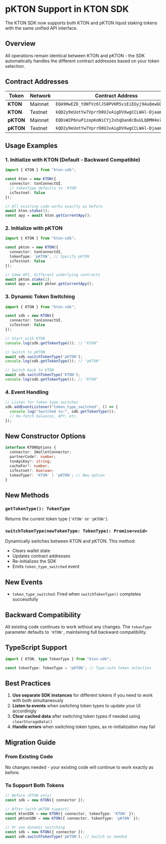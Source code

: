# pKTON Support in KTON SDK

The KTON SDK now supports both KTON and pKTON liquid staking tokens with the same unified API interface.

## Overview

All operations remain identical between KTON and pKTON - the SDK automatically handles the different contract addresses based on your token selection.

## Contract Addresses

| Token | Network | Contract Address |
|-------|---------|------------------|
| **KTON** | Mainnet | `EQA9HwEZD_tONfVz6lJS0PVKR5viEiEGyj9AuQewGQVnXPg0` |
| **KTON** | Testnet | `kQD2y9eUotYw7VprrD0UJvAigDVXwgCCLWAl-DjaamCHniVr` |
| **pKTON** | Mainnet | `EQDsW2P6nuP1zopKoNiCYj2xhqDan0cBuULQ8MH4o7dBt_7a` |
| **pKTON** | Testnet | `kQD2y9eUotYw7VprrD0UJvAigDVXwgCCLWAl-DjaamCHniVr` |

## Usage Examples

### 1. Initialize with KTON (Default - Backward Compatible)

```typescript
import { KTON } from "kton-sdk";

const kton = new KTON({
  connector: tonConnectUI,
  // tokenType defaults to 'KTON'
  isTestnet: false
});

// All existing code works exactly as before
await kton.stake(1);
const apy = await kton.getCurrentApy();
```

### 2. Initialize with pKTON

```typescript
import { KTON } from "kton-sdk";

const pkton = new KTON({
  connector: tonConnectUI,
  tokenType: 'pKTON', // Specify pKTON
  isTestnet: false
});

// Same API, different underlying contracts
await pkton.stake(1);
const apy = await pkton.getCurrentApy();
```

### 3. Dynamic Token Switching

```typescript
import { KTON } from "kton-sdk";

const sdk = new KTON({
  connector: tonConnectUI,
  isTestnet: false
});

// Start with KTON
console.log(sdk.getTokenType()); // "KTON"

// Switch to pKTON
await sdk.switchTokenType('pKTON');
console.log(sdk.getTokenType()); // "pKTON"

// Switch back to KTON
await sdk.switchTokenType('KTON');
console.log(sdk.getTokenType()); // "KTON"
```

### 4. Event Handling

```typescript
// Listen for token type switches
sdk.addEventListener("token_type_switched", () => {
  console.log("Switched to:", sdk.getTokenType());
  // Re-fetch balances, APY, etc.
});
```

## New Constructor Options

```typescript
interface KTONOptions {
  connector: IWalletConnector;
  partnerCode?: number;
  tonApiKey?: string;
  cacheFor?: number;
  isTestnet?: boolean;
  tokenType?: 'KTON' | 'pKTON'; // New option
}
```

## New Methods

### `getTokenType(): TokenType`
Returns the current token type (`'KTON'` or `'pKTON'`).

### `switchTokenType(newTokenType: TokenType): Promise<void>`
Dynamically switches between KTON and pKTON. This method:
- Clears wallet state
- Updates contract addresses
- Re-initializes the SDK
- Emits `token_type_switched` event

## New Events

- `token_type_switched`: Fired when `switchTokenType()` completes successfully

## Backward Compatibility

All existing code continues to work without any changes. The `tokenType` parameter defaults to `'KTON'`, maintaining full backward compatibility.

## TypeScript Support

```typescript
import { KTON, type TokenType } from "kton-sdk";

const tokenType: TokenType = 'pKTON'; // Type-safe token selection
```

## Best Practices

1. **Use separate SDK instances** for different tokens if you need to work with both simultaneously
2. **Listen to events** when switching token types to update your UI accordingly  
3. **Clear cached data** after switching token types if needed using `clearStorageData()`
4. **Handle errors** when switching token types, as re-initialization may fail

## Migration Guide

### From Existing Code
No changes needed - your existing code will continue to work exactly as before.

### To Support Both Tokens
```typescript
// Before (KTON only)
const sdk = new KTON({ connector });

// After (with pKTON support)
const ktonSDK = new KTON({ connector, tokenType: 'KTON' });
const pKtonSDK = new KTON({ connector, tokenType: 'pKTON' });

// Or use dynamic switching
const sdk = new KTON({ connector });
await sdk.switchTokenType('pKTON'); // Switch as needed
```